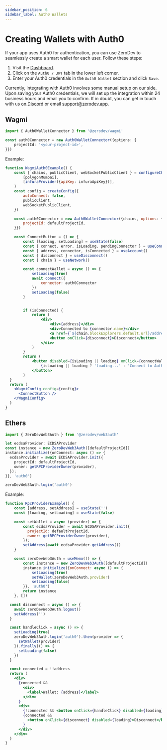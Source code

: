 ```yaml
---
sidebar_position: 6
sidebar_label: Auth0 Wallets
---
```


# Creating Wallets with Auth0

If your app uses Auth0 for authentication, you can use ZeroDev to seamlessly create a smart wallet for each user.  Follow these steps:

1. Visit the [Dashboard](https://dashboard.zerodev.app/).
2. Click on the `Auth0 / JWT` tab in the lower left corner.
3. Enter your Auth0 credentials in the `Auth0 Wallet` section and click `Save`.

Currently, integrating with Auth0 involves some manual setup on our side.  Upon saving your Auth0 credentials, we will set up the integration within 24 business hours and email you to confirm.  If in doubt, you can get in touch with us [on Discord](https://discord.gg/KS9MRaTSjx) or email support@zerodev.app.

## Wagmi

```typescript
import { Auth0WalletConnector } from '@zerodev/wagmi'

const auth0Connector = new Auth0WalletConnector({options: {
    projectId: '<your-project-id>',
}})
```

Example:

```jsx live folded
function WagmiAuth0Example() {
    const { chains, publicClient, webSocketPublicClient } = configureChains(
        [polygonMumbai],
        [infuraProvider({apiKey: infuraApiKey})],
    )
    const config = createConfig({
        autoConnect: false,
        publicClient,
        webSocketPublicClient,
    })

    const auth0Connector = new Auth0WalletConnector({chains, options: {
        projectId: defaultProjectId,
    }})

    const ConnectButton = () => {
        const [loading, setLoading] = useState(false)
        const { connect, error, isLoading, pendingConnector } = useConnect()
        const { address, connector, isConnected } = useAccount()
        const { disconnect } = useDisconnect()
        const { chain } = useNetwork()

        const connectWallet = async () => {
            setLoading(true)
            await connect({
                connector: auth0Connector
            })
            setLoading(false)
        }


        if (isConnected) {
            return (
                <div>
                    <div>{address}</div>
                    <div>Connected to {connector.name}</div>
                    <a href={`${chain.blockExplorers.default.url}/address/${address}`} target="_blank">Explorer</a><br />
                    <button onClick={disconnect}>Disconnect</button>
                </div>
            )
        }
        return (
            <button disabled={isLoading || loading} onClick={connectWallet}>
                {isLoading || loading ? 'loading...' : 'Connect to Auth0'}
            </button>
        )
  }
  return (
    <WagmiConfig config={config}>
      <ConnectButton />
    </WagmiConfig>
  )
}
```

## Ethers

```typescript
import { ZeroDevWeb3Auth } from '@zerodev/web3auth'

let ecdsaProvider: ECDSAProvider
const instance = new ZeroDevWeb3Auth([defaultProjectId])
instance.initialize({onConnect: async () => {
  ecdsaProvider = await ECDSAProvider.init({
    projectId: defaultProjectId,
    owner: getRPCProviderOwner(provider),
  });
}}, 'auth0')

zeroDevWeb3Auth.login('auth0')
```

Example:

```jsx live folded
function RpcProviderExample() {
    const [address, setAddress] = useState('')
    const [loading, setLoading] = useState(false)

    const setWallet = async (provider) => {
        const ecdsaProvider = await ECDSAProvider.init({
          projectId: defaultProjectId,
          owner: getRPCProviderOwner(provider),
        });
        setAddress(await ecdsaProvider.getAddress())
    }

    const zeroDevWeb3Auth = useMemo(() => {
        const instance = new ZeroDevWeb3Auth([defaultProjectId])
        instance.initialize({onConnect: async () => {
            setLoading(true)
            setWallet(zeroDevWeb3Auth.provider)
            setLoading(false)
        }}, 'auth0')
        return instance
    }, [])

  const disconnect = async () => {
    await zeroDevWeb3Auth.logout()
    setAddress('')
  }

  const handleClick = async () => {
    setLoading(true)
    zeroDevWeb3Auth.login('auth0').then(provider => {
      setWallet(provider)
    }).finally(() => {
      setLoading(false)
    })
  }

  const connected = !!address
  return (
    <div>
      {connected && 
        <div>
          <label>Wallet: {address}</label>
        </div>
      }
      <div>
        {!connected && <button onClick={handleClick} disabled={loading}>{ loading ? 'loading...' : 'Create Wallet'}</button>}
        {connected && 
          <button onClick={disconnect} disabled={loading}>Disconnect</button>
        }
      </div>
    </div>
  )
}
```
